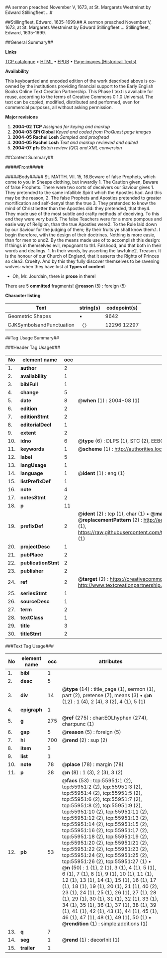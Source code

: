 #A sermon preached November V, 1673, at St. Margarets Westminst by Edward Stillingfleet ...#

##Stillingfleet, Edward, 1635-1699.##
A sermon preached November V, 1673, at St. Margarets Westminst by Edward Stillingfleet ...
Stillingfleet, Edward, 1635-1699.

##General Summary##

**Links**

[TCP catalogue](http://www.ota.ox.ac.uk/tcp/)  • 
[HTML](http://tei.it.ox.ac.uk/tcp/Texts-HTML/free/A61/A61606.html)  • 
[EPUB](http://tei.it.ox.ac.uk/tcp/Texts-EPUB/free/A61/A61606.epub) • 
[Page images (Historical Texts)](https://data.historicaltexts.jisc.ac.uk/view?pubId=eebo-12193847e&pageId=eebo-12193847e-55951-1)

**Availability**

This keyboarded and encoded edition of the
	       work described above is co-owned by the institutions
	       providing financial support to the Early English Books
	       Online Text Creation Partnership. This Phase I text is
	       available for reuse, according to the terms of Creative
	       Commons 0 1.0 Universal. The text can be copied,
	       modified, distributed and performed, even for
	       commercial purposes, all without asking permission.

**Major revisions**

1. __2004-02__ __TCP__ *Assigned for keying and markup*
1. __2004-03__ __SPi Global__ *Keyed and coded from ProQuest page images*
1. __2004-05__ __Rachel Losh__ *Sampled and proofread*
1. __2004-05__ __Rachel Losh__ *Text and markup reviewed and edited*
1. __2004-07__ __pfs__ *Batch review (QC) and XML conversion*

##Content Summary##

#####Front#####

#####Body#####
St. MATTH. VII. 15, 16.Beware of false Prophets, which come to you in Sheeps clothing, but inwardly 1. The Caution given, Beware of false Prophets. There were two sorts of deceivers our Saviour gives 1. They pretended to the same infallible Spirit which the Apostles had. And this may be the reason, 2. The false Prophets and Apostles pretended to greater mortification and self-denyal than the true 3. They pretended to know the mind of Christ better than the Apostles did: they pretended, that they4. They made use of the most subtle and crafty methods of deceiving. To this end they were very busi5. The false Teachers were for a more pompous and easie way of Religion, than the true Apostles were2. To the Rule laid down by our Saviour for the judging of them; By their fruits ye shall know them.1. I begin therefore, with the design of their doctrines. Nothing is more easie, than for men to und2. By the means made use of to accomplish this design: If things in themselves evil, repugnant to th1. Falshood, and that both in their words and dealings. 1. In their words, by asserting the lawfulne2. Treason. It is the honour of our Church of England, that it asserts the Rights of Princes so clea3. Cruelty. And by this they fully discover themselves to be ravening wolves: when they have lost al
**Types of content**

  * Oh, Mr. Jourdain, there is **prose** in there!

There are 5 **ommitted** fragments! 
 @__reason__ (5) : foreign (5)

**Character listing**


|Text|string(s)|codepoint(s)|
|---|---|---|
|Geometric Shapes|▪|9642|
|CJKSymbolsandPunctuation|〈〉|12296 12297|

##Tag Usage Summary##

###Header Tag Usage###

|No|element name|occ|attributes|
|---|---|---|---|
|1.|__author__|2||
|2.|__availability__|1||
|3.|__biblFull__|1||
|4.|__change__|5||
|5.|__date__|8| @__when__ (1) : 2004-08 (1)|
|6.|__edition__|2||
|7.|__editionStmt__|2||
|8.|__editorialDecl__|1||
|9.|__extent__|2||
|10.|__idno__|6| @__type__ (6) : DLPS (1), STC (2), EEBO-CITATION (1), OCLC (1), VID (1)|
|11.|__keywords__|1| @__scheme__ (1) : http://authorities.loc.gov/ (1)|
|12.|__label__|5||
|13.|__langUsage__|1||
|14.|__language__|1| @__ident__ (1) : eng (1)|
|15.|__listPrefixDef__|1||
|16.|__note__|4||
|17.|__notesStmt__|2||
|18.|__p__|11||
|19.|__prefixDef__|2| @__ident__ (2) : tcp (1), char (1)  •  @__matchPattern__ (2) : ([0-9\-]+):([0-9IVX]+) (1), (.+) (1)  •  @__replacementPattern__ (2) : http://eebo.chadwyck.com/downloadtiff?vid=$1&page=$2 (1), https://raw.githubusercontent.com/textcreationpartnership/Texts/master/tcpchars.xml#$1 (1)|
|20.|__projectDesc__|1||
|21.|__pubPlace__|2||
|22.|__publicationStmt__|2||
|23.|__publisher__|2||
|24.|__ref__|2| @__target__ (2) : https://creativecommons.org/publicdomain/zero/1.0/ (1), http://www.textcreationpartnership.org/docs/. (1)|
|25.|__seriesStmt__|1||
|26.|__sourceDesc__|1||
|27.|__term__|2||
|28.|__textClass__|1||
|29.|__title__|3||
|30.|__titleStmt__|2||


###Text Tag Usage###

|No|element name|occ|attributes|
|---|---|---|---|
|1.|__bibl__|1||
|2.|__desc__|5||
|3.|__div__|14| @__type__ (14) : title_page (1), sermon (1), part (2), pretense (7), means (3)  •  @__n__ (12) : 1 (4), 2 (4), 3 (2), 4 (1), 5 (1)|
|4.|__epigraph__|1||
|5.|__g__|275| @__ref__ (275) : char:EOLhyphen (274), char:punc (1)|
|6.|__gap__|5| @__reason__ (5) : foreign (5)|
|7.|__hi__|700| @__rend__ (2) : sup (2)|
|8.|__item__|3||
|9.|__list__|1||
|10.|__note__|78| @__place__ (78) : margin (78)|
|11.|__p__|28| @__n__ (8) : 1 (3), 2 (3), 3 (2)|
|12.|__pb__|53| @__facs__ (53) : tcp:55951:1 (2), tcp:55951:2 (2), tcp:55951:3 (2), tcp:55951:4 (2), tcp:55951:5 (2), tcp:55951:6 (2), tcp:55951:7 (2), tcp:55951:8 (2), tcp:55951:9 (2), tcp:55951:10 (2), tcp:55951:11 (2), tcp:55951:12 (2), tcp:55951:13 (2), tcp:55951:14 (2), tcp:55951:15 (2), tcp:55951:16 (2), tcp:55951:17 (2), tcp:55951:18 (2), tcp:55951:19 (2), tcp:55951:20 (2), tcp:55951:21 (2), tcp:55951:22 (2), tcp:55951:23 (2), tcp:55951:24 (2), tcp:55951:25 (2), tcp:55951:26 (2), tcp:55951:27 (1)  •  @__n__ (50) : 1 (1), 2 (1), 3 (1), 4 (1), 5 (1), 6 (1), 7 (1), 8 (1), 9 (1), 10 (1), 11 (1), 12 (1), 13 (1), 14 (1), 15 (1), 16 (1), 17 (1), 18 (1), 19 (1), 20 (1), 21 (1), 40 (2), 23 (1), 24 (1), 25 (1), 26 (1), 27 (1), 28 (1), 29 (1), 30 (1), 31 (1), 32 (1), 33 (1), 34 (1), 35 (1), 36 (1), 37 (1), 38 (1), 39 (1), 41 (1), 42 (1), 43 (1), 44 (1), 45 (1), 46 (1), 47 (1), 48 (1), 49 (1), 50 (1)  •  @__rendition__ (1) : simple:additions (1)|
|13.|__q__|7||
|14.|__seg__|1| @__rend__ (1) : decorInit (1)|
|15.|__trailer__|1||
